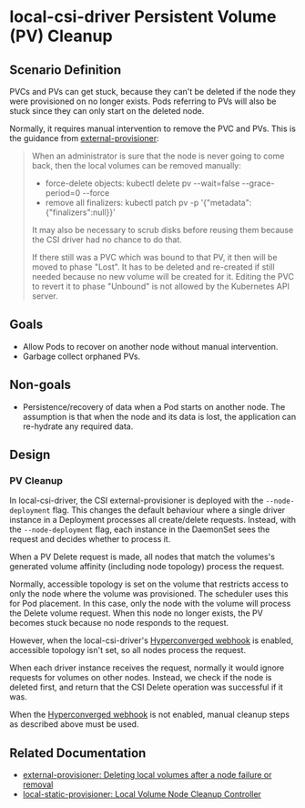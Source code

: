 # local-csi-driver Persistent Volume (PV) Cleanup

## Scenario Definition

PVCs and PVs can get stuck, because they can't be deleted if the node they
were provisioned on no longer exists. Pods referring to PVs will also be stuck
since they can only start on the deleted node.

Normally, it requires manual intervention to remove the PVC and PVs. This is the
guidance from [external-provisioner]:

> When an administrator is sure that the node is never going to come back, then
> the local volumes can be removed manually:
>
> <!-- markdownlint-disable MD033 -->
> - force-delete objects: kubectl delete pv <pv> --wait=false --grace-period=0 --force
> - remove all finalizers: kubectl patch pv <pv> -p '{"metadata":{"finalizers":null}}'
> <!-- markdownlint-enable MD033 -->
>
> It may also be necessary to scrub disks before reusing them because the CSI
> driver had no chance to do that.
>
> If there still was a PVC which was bound to that PV, it then will be moved to
> phase "Lost". It has to be deleted and re-created if still needed because no
> new volume will be created for it. Editing the PVC to revert it to phase
> "Unbound" is not allowed by the Kubernetes API server.

## Goals

- Allow Pods to recover on another node without manual intervention.
- Garbage collect orphaned PVs.

## Non-goals

- Persistence/recovery of data when a Pod starts on another node. The assumption
  is that when the node and its data is lost, the application can re-hydrate any
  required data.

## Design

### PV Cleanup

In local-csi-driver, the CSI external-provisioner is deployed with the
`--node-deployment` flag. This changes the default behaviour where a single
driver instance in a Deployment processes all create/delete requests. Instead,
with the `--node-deployment` flag, each instance in the DaemonSet sees the
request and decides whether to process it.

When a PV Delete request is made, all nodes that match the volumes's generated
volume affinity (including node topology) process the request.

Normally, accessible topology is set on the volume that restricts access to only
the node where the volume was provisioned. The scheduler uses this for Pod
placement. In this case, only the node with the volume will process the Delete
volume request. When this node no longer exists, the PV becomes stuck because no
node responds to the request.

However, when the local-csi-driver's [Hyperconverged
webhook][hyperconverged-webhook] is enabled, accessible topology isn't set, so
all nodes process the request.

When each driver instance receives the request, normally it would ignore
requests for volumes on other nodes. Instead, we check if the node is deleted
first, and return that the CSI Delete operation was successful if it was.

When the [Hyperconverged webhook][hyperconverged-webhook] is not enabled, manual
cleanup steps as described above must be used.

## Related Documentation

- [external-provisioner: Deleting local volumes after a node failure or removal][external-provisioner-cleanup]
- [local-static-provisioner: Local Volume Node Cleanup Controller][static-provisioner-cleanup]

[external-provisioner]: https://github.com/kubernetes-csi/external-provisioner
[external-provisioner-cleanup]:
    https://github.com/kubernetes-csi/external-provisioner?tab=readme-ov-file#deleting-local-volumes-after-a-node-failure-or-removal
[static-provisioner-cleanup]:
    https://github.com/kubernetes-sigs/sig-storage-local-static-provisioner/blob/master/docs/node-cleanup-controller.md
[hyperconverged-webhook]: webhooks.md
